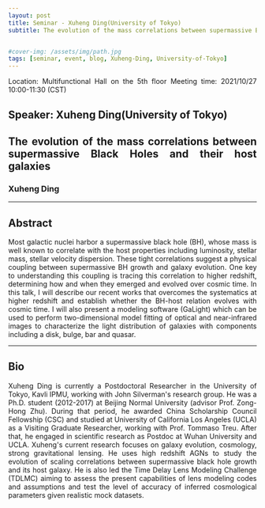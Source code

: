```yaml
---
layout: post
title: Seminar - Xuheng Ding(University of Tokyo)
subtitle: The evolution of the mass correlations between supermassive Black Holes and their host galaxies 


#cover-img: /assets/img/path.jpg
tags: [seminar, event, blog, Xuheng-Ding, University-of-Tokyo]
---
```


<style>
body {
text-align: justify}
</style>

Location: Multifunctional Hall on the 5th floor
Meeting time: 2021/10/27 10:00-11:30 (CST)

## Speaker: Xuheng Ding(University of Tokyo)

## The evolution of the mass correlations between supermassive Black Holes and their host galaxies 

### Xuheng Ding

______________________________

## Abstract

Most galactic nuclei harbor a supermassive black hole (BH), whose mass is well known to correlate with the host properties including luminosity, stellar mass, stellar velocity dispersion. These tight correlations suggest a physical coupling between supermassive BH growth and galaxy evolution. One key to understanding this coupling is tracing this correlation to higher redshift, determining how and when they emerged and evolved over cosmic time. In this talk, I will describe our recent works that overcomes the systematics at higher redshift and establish whether the BH-host relation evolves with cosmic time. I will also present a modeling software (GaLight) which can be used to perform two-dimensional model fitting of optical and near-infrared images to characterize the light distribution of galaxies with components including a disk, bulge, bar and quasar.

______________________________

## Bio

Xuheng Ding is currently a Postdoctoral Researcher in the University of Tokyo, Kavli IPMU, working with John Silverman's research group. He was a Ph.D. student (2012-2017) at Beijing Normal University (advisor Prof. Zong-Hong Zhu). During that period, he awarded China Scholarship Council Fellowship (CSC) and studied at University of California Los Angeles (UCLA) as a Visiting Graduate Researcher, working with Prof. Tommaso Treu. After that, he engaged in scientific research as Postdoc at Wuhan University and UCLA. 
Xuheng's current research focuses on galaxy evolution, cosmology, strong gravitational lensing. He uses high redshift AGNs to study the evolution of scaling correlations between supermassive black hole growth and its host galaxy. He is also led the Time Delay Lens Modeling Challenge (TDLMC) aiming to assess the present capabilities of lens modeling codes and assumptions and test the level of accuracy of inferred cosmological parameters given realistic mock datasets.